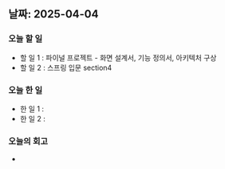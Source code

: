 ## 날짜: 2025-04-04

### 오늘 할 일
- 할 일 1 : 파이널 프로젝트 - 화면 설계서, 기능 정의서, 아키텍처 구상
- 할 일 2 : 스프링 입문 section4
### 오늘 한 일
- 한 일 1 : 
- 한 일 2 : 
### 오늘의 회고
- 